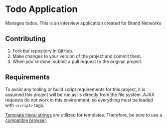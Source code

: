 # Todo Application
Manages todos. This is an interview application created for Brand Networks

## Contributing
1. Fork the repository in GitHub.
2. Make changes to your version of the project and commit them.
3. When you're done, submit a pull request to the original project.

## Requirements
To avoid any tooling or build script requirements for this project, it is assumed
this project will be run as-is directly from the file system. AJAX requests do not
work in this environment, so everything must be loaded with `<script>` tags.

[Template literal strings](https://developer.mozilla.org/en-US/docs/Web/JavaScript/Reference/Template_literals)
are utilized for templates. Therefore, be sure to use a [compatible browser](https://kangax.github.io/compat-table/es6/#test-template_strings).